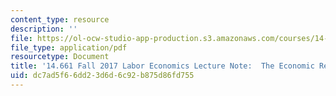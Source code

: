 ```yaml
---
content_type: resource
description: ''
file: https://ol-ocw-studio-app-production.s3.amazonaws.com/courses/14-661-labor-economics-i-fall-2017/dc7ad5f66dd23d6d6c92b875d86fd755_MIT14_661F17_lec_school.pdf
file_type: application/pdf
resourcetype: Document
title: '14.661 Fall 2017 Labor Economics Lecture Note:  The Economic Returns to Schooling'
uid: dc7ad5f6-6dd2-3d6d-6c92-b875d86fd755
---
```

